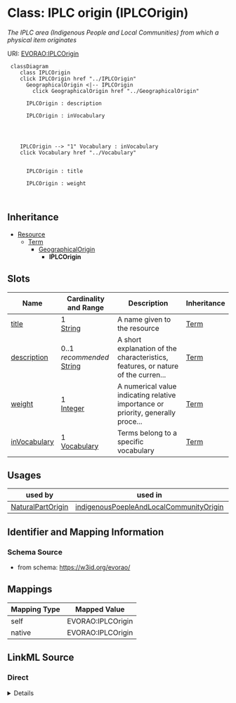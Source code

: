 

# Class: IPLC origin (IPLCOrigin) 


_The IPLC area (Indigenous People and Local Communities) from which a physical item originates_





URI: [EVORAO:IPLCOrigin](https://w3id.org/evorao/IPLCOrigin)






```mermaid
 classDiagram
    class IPLCOrigin
    click IPLCOrigin href "../IPLCOrigin"
      GeographicalOrigin <|-- IPLCOrigin
        click GeographicalOrigin href "../GeographicalOrigin"
      
      IPLCOrigin : description
        
      IPLCOrigin : inVocabulary
        
          
    
    
    IPLCOrigin --> "1" Vocabulary : inVocabulary
    click Vocabulary href "../Vocabulary"

        
      IPLCOrigin : title
        
      IPLCOrigin : weight
        
      
```





## Inheritance
* [Resource](Resource.md)
    * [Term](Term.md)
        * [GeographicalOrigin](GeographicalOrigin.md)
            * **IPLCOrigin**



## Slots

| Name | Cardinality and Range | Description | Inheritance |
| ---  | --- | --- | --- |
| [title](title.md) | 1 <br/> [String](String.md) | A name given to the resource | [Term](Term.md) |
| [description](description.md) | 0..1 _recommended_ <br/> [String](String.md) | A short explanation of the characteristics, features, or nature of the curren... | [Term](Term.md) |
| [weight](weight.md) | 1 <br/> [Integer](Integer.md) | A numerical value indicating relative importance or priority, generally proce... | [Term](Term.md) |
| [inVocabulary](inVocabulary.md) | 1 <br/> [Vocabulary](Vocabulary.md) | Terms belong to a specific vocabulary | [Term](Term.md) |





## Usages

| used by | used in | type | used |
| ---  | --- | --- | --- |
| [NaturalPartOrigin](NaturalPartOrigin.md) | [indigenousPoepleAndLocalCommunityOrigin](indigenousPoepleAndLocalCommunityOrigin.md) | range | [IPLCOrigin](IPLCOrigin.md) |






## Identifier and Mapping Information







### Schema Source


* from schema: https://w3id.org/evorao/




## Mappings

| Mapping Type | Mapped Value |
| ---  | ---  |
| self | EVORAO:IPLCOrigin |
| native | EVORAO:IPLCOrigin |







## LinkML Source

<!-- TODO: investigate https://stackoverflow.com/questions/37606292/how-to-create-tabbed-code-blocks-in-mkdocs-or-sphinx -->

### Direct

<details>
```yaml
name: IPLCOrigin
description: The IPLC area (Indigenous People and Local Communities) from which a
  physical item originates
title: IPLC origin
from_schema: https://w3id.org/evorao/
is_a: GeographicalOrigin

```
</details>

### Induced

<details>
```yaml
name: IPLCOrigin
description: The IPLC area (Indigenous People and Local Communities) from which a
  physical item originates
title: IPLC origin
from_schema: https://w3id.org/evorao/
is_a: GeographicalOrigin
attributes:
  title:
    name: title
    description: A name given to the resource
    title: title
    comments:
    - 'The title of the item should be as short and descriptive as possible. E.g.
      for virus products it should basically be based on the following Pattern:

      ''Virus name'', ''virus host type'', ''collection year'', ''country of collection''
      ex ''suspected epidemiological origin'', ''genotype'', ''strain'', ''variant
      name or specific feature'
    from_schema: https://w3id.org/evorao/
    close_mappings:
    - rdfs:label
    - schema:name
    rank: 1000
    slot_uri: dct:title
    alias: title
    owner: IPLCOrigin
    domain_of:
    - Term
    - Dataset
    - DataService
    - Publication
    - License
    - Certification
    range: string
    required: true
    multivalued: false
  description:
    name: description
    description: A short explanation of the characteristics, features, or nature of
      the current item
    title: description
    comments:
    - 'Describe this item in few lines. This description will serve as a summary to
      present the resource.

      '
    from_schema: https://w3id.org/evorao/
    exact_mappings:
    - schema:description
    close_mappings:
    - schema:description
    rank: 1000
    slot_uri: dct:description
    alias: description
    owner: IPLCOrigin
    domain_of:
    - Term
    - Dataset
    - DataService
    - PersonOrOrganization
    - File
    - ContactPoint
    - License
    - Certification
    range: string
    required: false
    recommended: true
    multivalued: false
  weight:
    name: weight
    description: A numerical value indicating relative importance or priority, generally
      processed in ascending order. This weight helps prioritize content when organizing
      or processing data. Its value can be negative, with a default set to 0
    title: weight
    comments:
    - The lowest weighted Data providers are triggered first, this may be usefull
      to populate at first entities that are referenced by others (e.g. Version ahead
      of Rank ahead of Taxon)
    from_schema: https://w3id.org/evorao/
    close_mappings:
    - adms:status
    rank: 1000
    ifabsent: int(0)
    alias: weight
    owner: IPLCOrigin
    domain_of:
    - Term
    - DataProvider
    range: integer
    required: true
    multivalued: false
  inVocabulary:
    name: inVocabulary
    description: Terms belong to a specific vocabulary
    title: in Vocabulary
    from_schema: https://w3id.org/evorao/
    close_mappings:
    - wdp:P972
    rank: 1000
    alias: inVocabulary
    owner: IPLCOrigin
    domain_of:
    - Term
    range: Vocabulary
    required: true
    multivalued: false

```
</details>